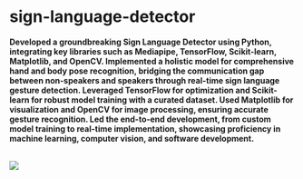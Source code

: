 # sign-language-detector
<p><b>Developed a groundbreaking Sign Language Detector using Python, integrating key libraries such as Mediapipe, TensorFlow, Scikit-learn, Matplotlib, and OpenCV. Implemented a holistic model for comprehensive hand and body pose recognition, bridging the communication gap between non-speakers and speakers through real-time sign language gesture detection. Leveraged TensorFlow for optimization and Scikit-learn for robust model training with a curated dataset. Used Matplotlib for visualization and OpenCV for image processing, ensuring accurate gesture recognition. Led the end-to-end development, from custom model training to real-time implementation, showcasing proficiency in machine learning, computer vision, and software development.</b></p><br><img src="C:\Users\Tesla Laptops\Pictures\Screenshots\Screenshot 2023-12-22 224012.png">
